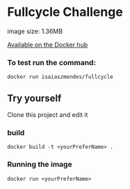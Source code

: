 # Fullcycle Challenge

image size: 1.36MB

[Available on the Docker hub](https://hub.docker.com/r/isaiaszmendes/fullcycle)

### To test run the command:
```
docker run isaiaszmendes/fullcycle
```

## Try yourself
Clone this project and edit it

### build
```
docker build -t <yourPreferName> .
```

### Running the image
``` 
docker run <yourPreferName>
``` 
